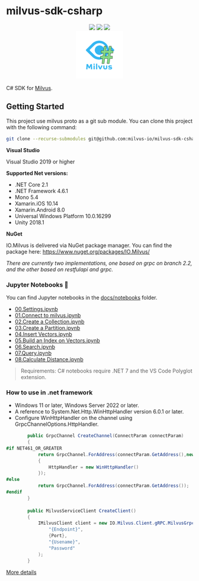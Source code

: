 ﻿# milvus-sdk-csharp

<div class="column" align="middle">
  <a href="https://milvusio.slack.com/archives/C053HTUQGUC"><img src="https://img.shields.io/badge/Join-Slack-orange?logo=slack&amp;logoColor=white&style=flat-square"></a>
  <img src="https://img.shields.io/nuget/v/io.milvus"/>
  <img src="https://img.shields.io/nuget/dt/io.milvus"/>
</div>

<div align="middle">
    <img src="milvussharp.png"/>
</div>

C# SDK for [Milvus](https://github.com/milvus-io/milvus).

## Getting Started

This project use milvus proto as a git sub module. You can clone this project with the following command:

```bash
git clone --recurse-submodules git@github.com:milvus-io/milvus-sdk-csharp.git
```

**Visual Studio**

Visual Studio 2019  or higher

**Supported Net versions:**
* .NET Core 2.1
* .NET Framework 4.6.1
* Mono 5.4
* Xamarin.iOS 10.14
* Xamarin.Android 8.0
* Universal Windows Platform 10.0.16299
* Unity 2018.1

**NuGet**

IO.Milvus is delivered via NuGet package manager. You can find the package here:
https://www.nuget.org/packages/IO.Milvus/

*There are currently two implementations, one based on grpc on branch 2.2, and the other based on restfulapi and grpc.*

### Jupyter Notebooks 📙

You can find Jupyter notebooks in the [docs/notebooks](./docs/notebooks) folder.

* [00.Settings.ipynb](./docs/notebooks/00.Settings.ipynb)
* [01.Connect to milvus.ipynb](./docs/notebooks/01.Connect%20to%20milvus.ipynb)
* [02.Create a Collection.ipynb](./docs/notebooks/02.Create%20a%20Collection.ipynb)
* [03.Create a Partition.ipynb](./docs/notebooks/03.Create%20a%20Partition.ipynb)
* [04.Insert Vectors.ipynb](./docs/notebooks/04.Insert%20Vectors.ipynb)
* [05.Build an Index on Vectors.ipynb](./docs/notebooks/05.Build%20an%20Index%20on%20Vectors.ipynb)
* [06.Search.ipynb](./docs/notebooks/06.Search.ipynb)
* [07.Query.ipynb](./docs/notebooks/07.Query.ipynb)
* [08.Calculate Distance.ipynb](./docs/notebooks/08.Calculate%20Distance.ipynb)

> Requirements: C# notebooks require .NET 7 and the VS Code Polyglot extension.


### How to use in .net framework

* Windows 11 or later, Windows Server 2022 or later.
* A reference to System.Net.Http.WinHttpHandler version 6.0.1 or later.
* Configure WinHttpHandler on the channel using GrpcChannelOptions.HttpHandler.

```c#
        public GrpcChannel CreateChannel(ConnectParam connectParam)
        {
#if NET461_OR_GREATER
            return GrpcChannel.ForAddress(connectParam.GetAddress(),new GrpcChannelOptions
            {
                HttpHandler = new WinHttpHandler()
            });
#else
            return GrpcChannel.ForAddress(connectParam.GetAddress());
#endif
        }

        public MilvusServiceClient CreateClient()
        {
            IMilvusClient client = new IO.Milvus.Client.gRPC.MilvusGrpcClient(
                "{Endpoint}",
                {Port},
                "{Usename}",
                "Password"
            );
        }
```

[More details](https://learn.microsoft.com/en-us/aspnet/core/grpc/netstandard?view=aspnetcore-7.0)